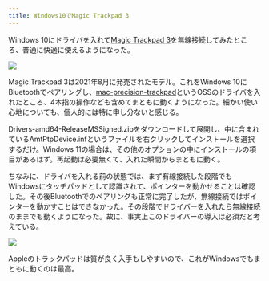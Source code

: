 ```yaml
---
title: Windows10でMagic Trackpad 3
---
```

Windows 10にドライバを入れて[Magic Trackpad 3](https://www.amazon.co.jp/dp/B09BTT6FJ9)を無線接続してみたところ、普通に快適に使えるようになった。

![](https://lh4.googleusercontent.com/5-BWEIrpZvgkwnDnkNrX6F8OGZCFCCxaBSKrJszzovVmBsGpXO0lLEgAXj1KJLBpfUoTrA1FLnqjrUSsJvozwjwgGo4cdjfzekXDU2A_RGuQ0BzBsZhTb0C-YeGfWmBEFpj-dGkm2gDtftG4kQxfBTfg7ZHjaxA53SWTntzya4fr_ryAmJU_nBXo2GUqVA)

Magic Trackpad 3は2021年8月に発売されたモデル。これをWindows 10にBluetoothでペアリングし、[mac-precision-trackpad](https://github.com/imbushuo/mac-precision-touchpad)というOSSのドライバを入れたところ、4本指の操作なども含めてまともに動くようになった。細かい使い心地についても、個人的には特に申し分ないと感じる。

Drivers-amd64-ReleaseMSSigned.zipをダウンロードして展開し、中に含まれているAmtPtpDevice.infというファイルを右クリックしてインストールを選択するだけ。Windows 11の場合は、その他のオプションの中にインストールの項目があるはず。再起動は必要無くて、入れた瞬間からまともに動く。

ちなみに、ドライバを入れる前の状態では、まず有線接続した段階でもWindowsにタッチパッドとして認識されて、ポインターを動かせることは確認した。その後Bluetoothでのペアリングも正常に完了したが、無線接続ではポインターを動かすことはできなかった。その段階でドライバーを入れたら無線接続のままでも動くようになった。故に、事実上このドライバーの導入は必須だと考えている。

![](https://lh3.googleusercontent.com/hdcHze-06MFLs7ojCMZOQNrzmN-3L28pNfffn494S084SC7TDZFvi8lJNY4haWXt85EhZSndl8jxr95rCyKvirMVIhvnu2jUBVRrGgnigpNUq3WcQVP8dzKezDBU0lflRnb28urJuhQDVn8BZHG-w9I4fetwBcpxOBQWI1x6S5NjVilTWVgp1WAk6gD1Bw)

Appleのトラックパッドは質が良く入手もしやすいので、これがWindowsでもまともに動くのは最高。
